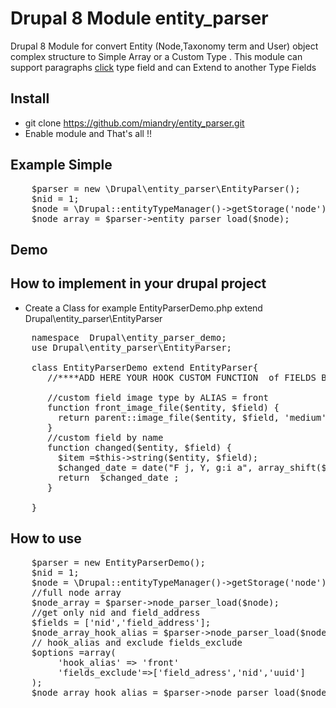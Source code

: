 # Drupal 8 Module entity_parser
Drupal 8 Module for convert Entity (Node,Taxonomy term and User) object complex structure to Simple Array or a Custom Type .
This module can support paragraphs <a target='_blank' href='https://www.drupal.org/project/paragraphs'>click</a> type field and can Extend to another Type Fields 
 
## Install 
 - git clone https://github.com/miandry/entity_parser.git 
 - Enable module and That's all !!
 
## Example Simple
<pre>
    $parser = new \Drupal\entity_parser\EntityParser();
    $nid = 1;
    $node = \Drupal::entityTypeManager()->getStorage('node')->load($nid);
    $node_array = $parser->entity_parser_load($node); 
</pre> 
## Demo 

## How to implement in your drupal project

- Create a Class for example EntityParserDemo.php extend  Drupal\entity_parser\EntityParser
<pre>
    namespace  Drupal\entity_parser_demo;
    use Drupal\entity_parser\EntityParser;

    class EntityParserDemo extend EntityParser{
       //****ADD HERE YOUR HOOK CUSTOM FUNCTION  of FIELDS BY NAME OR BY FIELD TYPE *****//
       
       //custom field image type by ALIAS = front
       function front_image_file($entity, $field) {
         return parent::image_file($entity, $field, 'medium');
       }
       //custom field by name
       function changed($entity, $field) {
         $item =$this->string($entity, $field);
         $changed_date = date("F j, Y, g:i a", array_shift($item));
         return  $changed_date ;
       }

    }
</pre>    
## How to use 
<pre>
    $parser = new EntityParserDemo();
    $nid = 1;
    $node = \Drupal::entityTypeManager()->getStorage('node')->load($nid);
    //full node array
    $node_array = $parser->node_parser_load($node);
    //get only nid and field_address
    $fields = ['nid','field_address'];
    $node_array_hook_alias = $parser->node_parser_load($node,fields);
    // hook_alias and exclude fields_exclude
    $options =array(
         'hook_alias' => 'front'
         'fields_exclude'=>['field_adress','nid','uuid']
    );
    $node_array_hook_alias = $parser->node_parser_load($node,array(),$options);
</pre> 
